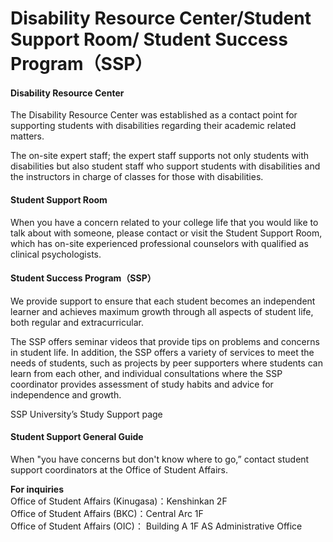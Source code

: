 # Disability Resource Center/Student Support Room/ Student Success Program（SSP）

#### Disability Resource Center

The Disability Resource Center was established as a contact point for supporting students with disabilities regarding their academic related matters.

The on-site expert staff; the expert staff supports not only students with disabilities but also student staff who support students with disabilities and the instructors in charge of classes for those with disabilities.


#### Student Support Room

When you have a concern related to your college life that you would like to talk about with someone, please contact or visit the Student Support Room, which has on-site experienced professional counselors with qualified as clinical psychologists.


#### Student Success Program（SSP）

We provide support to ensure that each student becomes an independent learner and achieves maximum growth through all aspects of student life, both regular and extracurricular.

The SSP offers seminar videos that provide tips on problems and concerns in student life. In addition, the SSP offers a variety of services to meet the needs of students, such as projects by peer supporters where students can learn from each other, and individual consultations where the SSP coordinator provides assessment of study habits and advice for independence and growth.

SSP University’s Study Support page

#### Student Support General Guide

When "you have concerns but don't know where to go,” contact student support coordinators at the Office of Student Affairs.

**For inquiries**  
Office of Student Affairs (Kinugasa)：Kenshinkan 2F  
Office of Student Affairs (BKC)：Central Arc 1F  
Office of Student Affairs (OIC)： Building A 1F AS Administrative Office

